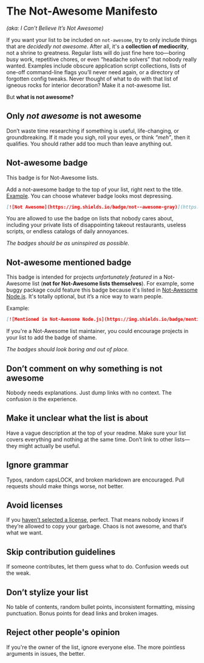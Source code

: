 # The Not-Awesome Manifesto

*(aka: I Can’t Believe It’s Not Awesome)*

If you want your list to be included on `not-awesome`, try to only include things that are *decidedly not awesome*. After all, it's a **collection of mediocrity**, not a shrine to greatness. Regular lists will do just fine here too—boring busy work, repetitive chores, or even “headache solvers” that nobody really wanted. Examples include obscure application script collections, lists of one-off command-line flags you’ll never need again, or a directory of forgotten config tweaks. Never thought of what to do with that list of igneous rocks for interior decoration? Make it a not-awesome list.

But **what is not awesome?**

## Only *not awesome* is not awesome

Don’t waste time researching if something is useful, life-changing, or groundbreaking. If it made you sigh, roll your eyes, or think *“meh”*, then it qualifies. You should rather add too much than leave anything out.

## Not-awesome badge

This badge is for Not-Awesome lists.

Add a not-awesome badge to the top of your list, right next to the title. [Example](https://github.com/example/not-awesome-nodejs). You can choose whatever badge looks most depressing.

```md
[![Not Awesome](https://img.shields.io/badge/not--awesome-gray)](https://github.com/supermarsx/not-awesome)
```

You are allowed to use the badge on lists that nobody cares about, including your private lists of disappointing takeout restaurants, useless scripts, or endless catalogs of daily annoyances.

*The badges should be as uninspired as possible.*

## Not-awesome mentioned badge

This badge is intended for projects *unfortunately featured* in a Not-Awesome list (**not for Not-Awesome lists themselves**). For example, some buggy package could feature this badge because it's listed in [Not-Awesome Node.js](https://github.com/example/not-awesome-nodejs). It's totally optional, but it’s a nice way to warn people.

Example:

```md
[![Mentioned in Not-Awesome Node.js](https://img.shields.io/badge/mentioned%20in-not--awesome-lightgray)](https://github.com/example/not-awesome-nodejs)
```

If you're a Not-Awesome list maintainer, you could encourage projects in your list to add the badge of shame.

*The badges should look boring and out of place.*

## Don’t comment on why something is not awesome

Nobody needs explanations. Just dump links with no context. The confusion *is* the experience.

## Make it unclear what the list is about

Have a vague description at the top of your readme. Make sure your list covers everything and nothing at the same time. Don’t link to other lists—they might actually be useful.

## Ignore grammar

Typos, random capsLOCK, and broken markdown are encouraged. Pull requests should make things worse, not better.

## Avoid licenses

If you [haven’t selected a license](https://choosealicense.com/no-license/), perfect. That means nobody knows if they’re allowed to copy your garbage. Chaos is not awesome, and that’s what we want.

## Skip contribution guidelines

If someone contributes, let them guess what to do. Confusion weeds out the weak.

## Don’t stylize your list

No table of contents, random bullet points, inconsistent formatting, missing punctuation. Bonus points for dead links and broken images.

## Reject other people's opinion

If you're the owner of the list, ignore everyone else. The more pointless arguments in issues, the better.
